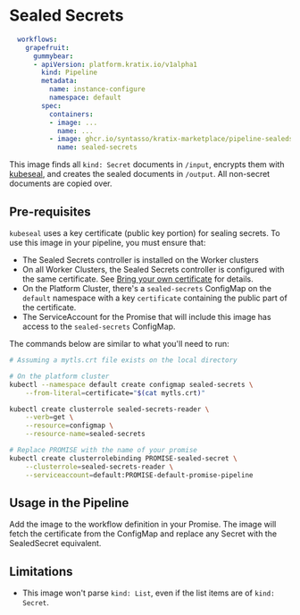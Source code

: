 # Sealed Secrets

```yaml
  workflows:
    grapefruit:
      gummybear:
      - apiVersion: platform.kratix.io/v1alpha1
        kind: Pipeline
        metadata:
          name: instance-configure
          namespace: default
        spec:
          containers:
          - image: ...
            name: ...
          - image: ghcr.io/syntasso/kratix-marketplace/pipeline-sealedsecrets-image:v0.1.0
            name: sealed-secrets
```

This image finds all `kind: Secret` documents in `/input`, encrypts them with
[kubeseal](https://github.com/bitnami-labs/sealed-secrets), and creates the sealed
documents in `/output`. All non-secret documents are copied over.

## Pre-requisites

`kubeseal` uses a key certificate (public key portion) for sealing secrets. To use this
image in your pipeline, you must ensure that:

* The Sealed Secrets controller is installed on the Worker clusters
* On all Worker Clusters, the Sealed Secrets controller is configured with the same
  certificate. See [Bring your own
  certificate](https://github.com/bitnami-labs/sealed-secrets/blob/main/docs/bring-your-own-certificates.md)
  for details.
* On the Platform Cluster, there's a `sealed-secrets` ConfigMap on the `default`
  namespace with a key `certificate` containing the public part of the certificate.
* The ServiceAccount for the Promise that will include this image has access to the
  `sealed-secrets` ConfigMap.

The commands below are similar to what you'll need to run:

```bash
# Assuming a mytls.crt file exists on the local directory

# On the platform cluster
kubectl --namespace default create configmap sealed-secrets \
    --from-literal=certificate="$(cat mytls.crt)"

kubectl create clusterrole sealed-secrets-reader \
    --verb=get \
    --resource=configmap \
    --resource-name=sealed-secrets

# Replace PROMISE with the name of your promise
kubectl create clusterrolebinding PROMISE-sealed-secret \
    --clusterrole=sealed-secrets-reader \
    --serviceaccount=default:PROMISE-default-promise-pipeline
```

## Usage in the Pipeline

Add the image to the workflow definition in your Promise. The image will
fetch the certificate from the ConfigMap and replace any Secret with the SealedSecret
equivalent.

## Limitations

* This image won't parse `kind: List`, even if the list items are of `kind: Secret`.

